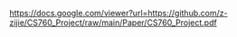 https://docs.google.com/viewer?url=https://github.com/z-zijie/CS760_Project/raw/main/Paper/CS760_Project.pdf